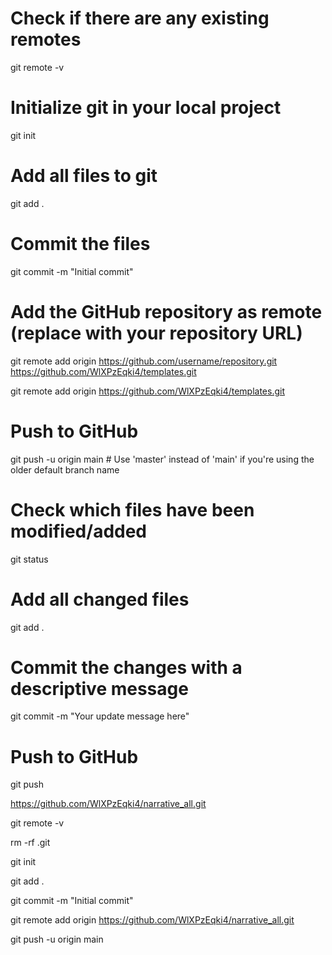 




# Check if there are any existing remotes
git remote -v

# Initialize git in your local project
git init

# Add all files to git
git add .

# Commit the files
git commit -m "Initial commit"

# Add the GitHub repository as remote (replace with your repository URL)
git remote add origin https://github.com/username/repository.git
https://github.com/WlXPzEqki4/templates.git

git remote add origin https://github.com/WlXPzEqki4/templates.git



# Push to GitHub
git push -u origin main   # Use 'master' instead of 'main' if you're using the older default branch name






# Check which files have been modified/added
git status

# Add all changed files
git add .

# Commit the changes with a descriptive message
git commit -m "Your update message here"

# Push to GitHub
git push










https://github.com/WlXPzEqki4/narrative_all.git


git remote -v


rm -rf .git


git init

git add .

git commit -m "Initial commit"

git remote add origin https://github.com/WlXPzEqki4/narrative_all.git


git push -u origin main

